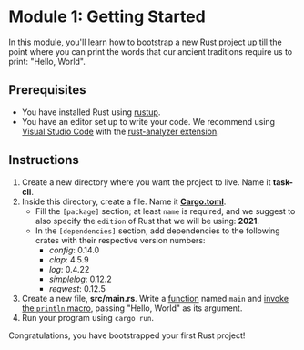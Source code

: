 # Module 1: Getting Started

In this module, you'll learn how to bootstrap a new Rust project up till the point where you can print the words that our ancient traditions require us to print: "Hello, World".

## Prerequisites

* You have installed Rust using [rustup](https://rustup.rs/).
* You have an editor set up to write your code. We recommend using [Visual Studio Code](https://code.visualstudio.com/) with the [rust-analyzer extension](https://marketplace.visualstudio.com/items?itemName=rust-lang.rust-analyzer).

## Instructions

1. Create a new directory where you want the project to live.
Name it **task-cli**.
2. Inside this directory, create a file.
Name it [**Cargo.toml**](https://doc.rust-lang.org/cargo/reference/manifest.html).
    * Fill the `[package]` section; at least `name` is required, and we suggest to also specify the `edition`  of Rust that we will be using: **2021**.
    * In the `[dependencies]` section, add dependencies to the following crates with their respective version numbers:
        * *config*: 0.14.0
        * *clap*: 4.5.9
        * *log*: 0.4.22
        * *simplelog*: 0.12.2
        * *reqwest*: 0.12.5
3. Create a new file, **src/main.rs**.
Write a [function](https://doc.rust-lang.org/book/ch03-03-how-functions-work.html) named `main` and [invoke the `println` macro](https://doc.rust-lang.org/std/macro.println.html), passing "Hello, World" as its argument.
4. Run your program using `cargo run`.

Congratulations, you have bootstrapped your first Rust project!
